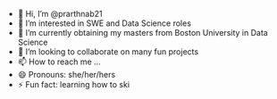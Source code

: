 - 👋 Hi, I’m @prarthnab21
- 👀 I’m interested in SWE and Data Science roles
- 🌱 I’m currently obtaining my masters from Boston University in Data Science
- 💞️ I’m looking to collaborate on many fun projects
- 📫 How to reach me ...
- 😄 Pronouns: she/her/hers
- ⚡ Fun fact: learning how to ski

<!---
prarthnab21/prarthnab21 is a ✨ special ✨ repository because its `README.md` (this file) appears on your GitHub profile.
You can click the Preview link to take a look at your changes.
--->
